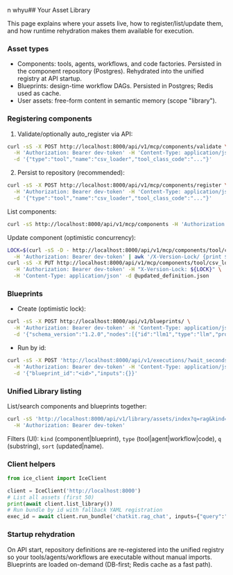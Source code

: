 n whyu## Your Asset Library

This page explains where your assets live, how to register/list/update them, and how runtime rehydration makes them available for execution.

### Asset types
- Components: tools, agents, workflows, and code factories. Persisted in the component repository (Postgres). Rehydrated into the unified registry at API startup.
- Blueprints: design-time workflow DAGs. Persisted in Postgres; Redis used as cache.
- User assets: free-form content in semantic memory (scope "library").

### Registering components
1) Validate/optionally auto_register via API:
```bash
curl -sS -X POST http://localhost:8000/api/v1/mcp/components/validate \
  -H 'Authorization: Bearer dev-token' -H 'Content-Type: application/json' \
  -d '{"type":"tool","name":"csv_loader","tool_class_code":"..."}'
```
2) Persist to repository (recommended):
```bash
curl -sS -X POST http://localhost:8000/api/v1/mcp/components/register \
  -H 'Authorization: Bearer dev-token' -H 'Content-Type: application/json' \
  -d '{"type":"tool","name":"csv_loader","tool_class_code":"..."}'
```

List components:
```bash
curl -sS http://localhost:8000/api/v1/mcp/components -H 'Authorization: Bearer dev-token'
```

Update component (optimistic concurrency):
```bash
LOCK=$(curl -sS -D - http://localhost:8000/api/v1/mcp/components/tool/csv_loader \
  -H 'Authorization: Bearer dev-token' | awk '/X-Version-Lock/ {print $2}')
curl -sS -X PUT http://localhost:8000/api/v1/mcp/components/tool/csv_loader \
  -H 'Authorization: Bearer dev-token' -H "X-Version-Lock: ${LOCK}" \
  -H 'Content-Type: application/json' -d @updated_definition.json
```

### Blueprints
- Create (optimistic lock):
```bash
curl -sS -X POST http://localhost:8000/api/v1/blueprints/ \
  -H 'Authorization: Bearer dev-token' -H 'Content-Type: application/json' -H 'X-Version-Lock: __new__' \
  -d '{"schema_version":"1.2.0","nodes":[{"id":"llm1","type":"llm","provider":"openai","model":"gpt-4o","prompt":"Say hi"}]}'
```
- Run by id:
```bash
curl -sS -X POST 'http://localhost:8000/api/v1/executions/?wait_seconds=5' \
  -H 'Authorization: Bearer dev-token' -H 'Content-Type: application/json' \
  -d '{"blueprint_id":"<id>","inputs":{}}'
```

### Unified Library listing
List/search components and blueprints together:
```bash
curl -sS 'http://localhost:8000/api/v1/library/assets/index?q=rag&kind=component' \
  -H 'Authorization: Bearer dev-token'
```
Filters (UI): `kind` (component|blueprint), `type` (tool|agent|workflow|code), `q` (substring), `sort` (updated|name).

### Client helpers
```python
from ice_client import IceClient

client = IceClient('http://localhost:8000')
# List all assets (first 50)
print(await client.list_library())
# Run bundle by id with fallback YAML registration
exec_id = await client.run_bundle('chatkit.rag_chat', inputs={"query":"Hi"}, blueprint_yaml_path='Plugins/bundles/chatkit/workflows/rag_chat.yaml', wait_seconds=5)
```

### Startup rehydration
On API start, repository definitions are re-registered into the unified registry so your tools/agents/workflows are executable without manual imports. Blueprints are loaded on-demand (DB-first; Redis cache as a fast path).
